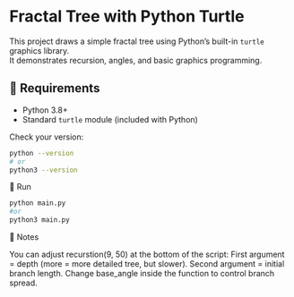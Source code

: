 # Fractal Tree with Python Turtle

This project draws a simple fractal tree using Python’s built-in `turtle` graphics library.  
It demonstrates recursion, angles, and basic graphics programming.

## 🔧 Requirements

- Python 3.8+
- Standard `turtle` module (included with Python)

Check your version:
```bash
python --version
# or
python3 --version
```
🚀 Run 
```bash
python main.py
#or
python3 main.py
```

📌 Notes

You can adjust recurstion(9, 50) at the bottom of the script:
First argument = depth (more = more detailed tree, but slower).
Second argument = initial branch length.
Change base_angle inside the function to control branch spread.
